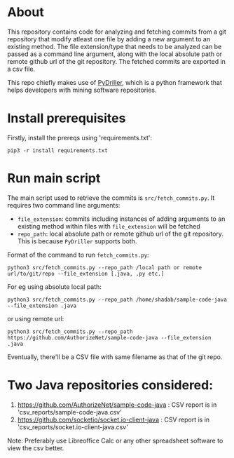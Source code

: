 # About

This repository contains code for analyzing and fetching commits from a git repository that modify atleast one file by adding a new argument to an existing method. The file extension/type that needs to be analyzed can be passed as a command line argument, along with the local absolute path or remote github url of the git repository. The fetched commits are exported in a csv file.  

This repo chiefly makes use of [PyDriller](https://pydriller.readthedocs.io/en/latest/intro.html), which is a python framework that helps developers with mining software repositories.

# Install prerequisites

Firstly, install the prereqs using 'requirements.txt':
```
pip3 -r install requirements.txt
```

# Run main script
	
The main script used to retrieve the commits is `src/fetch_commits.py`. It requires two command line arguments:

- `file_extension`: commits including instances of adding arguments to an existing method within files with  `file_extension` will be fetched 
- `repo_path`: local absolute path or remote github url of the git repository. This is because `PyDriller` supports both.

Format of the command to run `fetch_commits.py`:
```
python3 src/fetch_commits.py --repo_path /local path or remote url/to/git/repo --file_extension [.java, .py etc.]
```

For eg using absolute local path:
```
python3 src/fetch_commits.py --repo_path /home/shadab/sample-code-java --file_extension .java
```
or using remote url:
```
python3 src/fetch_commits.py --repo_path https://github.com/AuthorizeNet/sample-code-java --file_extension .java
```

Eventually, there'll be a CSV file with same filename as that of the git repo.

# Two Java repositories considered: 

1) https://github.com/AuthorizeNet/sample-code-java : CSV report is in 'csv_reports/sample-code-java.csv'
2) https://github.com/socketio/socket.io-client-java : CSV report is in 'csv_reports/socket.io-client-java.csv'

Note: Preferably use Libreoffice Calc or any other spreadsheet software to view the csv better.